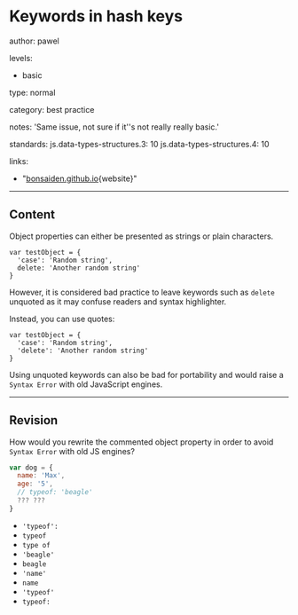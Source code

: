 # Keywords in hash keys
author: pawel

levels:

  - basic

type: normal

category: best practice

notes: 'Same issue, not sure if it''s not really really basic.'

standards:
  js.data-types-structures.3: 10
  js.data-types-structures.4: 10

links:

  - "[bonsaiden.github.io](http://bonsaiden.github.io/JavaScript-Garden/){website}"

---
## Content

Object properties can either be presented as strings or plain characters.

```
var testObject = {
  'case': 'Random string',
  delete: 'Another random string'
}
```

However, it is considered bad practice to leave keywords such as `delete` unquoted as it may confuse readers and syntax highlighter.


Instead, you can use quotes:

```
var testObject = {
  'case': 'Random string',
  'delete': 'Another random string'
}
```

Using unquoted keywords can also be bad for portability and would raise a `Syntax Error` with old JavaScript engines.

---
## Revision

How would you rewrite the commented object property in order to avoid `Syntax Error` with old JS engines?

```javascript
var dog = {
  name: 'Max',
  age: '5',
  // typeof: 'beagle'
  ??? ???
}
```
* `'typeof':`
* `typeof`
* `type of`
* `'beagle'`
* `beagle`
* `'name'`
* `name`
* `'typeof'`
* `typeof:`
